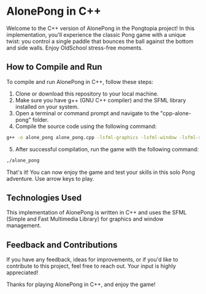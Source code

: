 # AlonePong in C++

Welcome to the C++ version of AlonePong in the Pongtopia project! In this implementation, you'll experience the classic Pong game with a unique twist: you control a single paddle that bounces the ball against the bottom and side walls. Enjoy OldSchool stress-free moments.

## How to Compile and Run

To compile and run AlonePong in C++, follow these steps:

1. Clone or download this repository to your local machine.
2. Make sure you have g++ (GNU C++ compiler) and the SFML library installed on your system.
3. Open a terminal or command prompt and navigate to the "cpp-alone-pong" folder.
4. Compile the source code using the following command:

```bash
g++ -o alone_pong alone_pong.cpp -lsfml-graphics -lsfml-window -lsfml-system
```

5. After successful compilation, run the game with the following command:

```bash
,/alone_pong
```

That's it! You can now enjoy the game and test your skills in this solo Pong adventure.
Use arrow keys to play.

## Technologies Used

This implementation of AlonePong is written in C++ and uses the SFML (Simple and Fast Multimedia Library) for graphics and window management.

## Feedback and Contributions

If you have any feedback, ideas for improvements, or if you'd like to contribute to this project, feel free to reach out. Your input is highly appreciated!

Thanks for playing AlonePong in C++, and enjoy the game!
